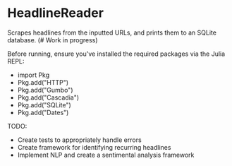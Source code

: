 # HeadlineReader
Scrapes headlines from the inputted URLs, and prints them to an SQLite database. (# Work in progress)

Before running, ensure you've installed the required packages via the Julia REPL:
- import Pkg
- Pkg.add("HTTP")
- Pkg.add("Gumbo")
- Pkg.add("Cascadia")
- Pkg.add("SQLite")
- Pkg.add("Dates")

TODO:
- Create tests to appropriately handle errors
- Create framework for identifying recurring headlines
- Implement NLP and create a sentimental analysis framework
